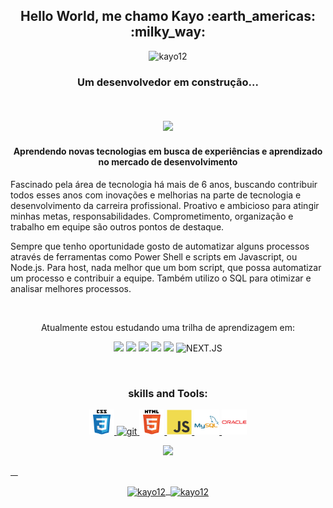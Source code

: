 

<h2 align="center">Hello World, me chamo Kayo :earth_americas: :milky_way:</h2>


<p align="center"> <img src="https://komarev.com/ghpvc/?username=kayo12&label=Profile%20views&color=0e75b6&style=flat" alt="kayo12" /> </p>

 <h3 align="center">Um desenvolvedor em construção...  </3>
 
 &nbsp;

<p align="center">
 <img  widht="230px" height="230px" src="https://cdn.dribbble.com/users/1162077/screenshots/5403918/focus-animation.gif"/>
</p>

<h4 align="center" >Aprendendo novas tecnologias em busca de experiências e aprendizado no mercado de desenvolvimento </h4>
<p>
Fascinado pela área de tecnologia há mais de 6 anos, buscando contribuir todos esses anos com inovações e melhorias na parte de tecnologia e desenvolvimento da carreira profissional. Proativo e ambicioso para atingir minhas metas, responsabilidades. Comprometimento, organização e trabalho em equipe são outros pontos de destaque. <p>

<p> Sempre que tenho oportunidade gosto de automatizar alguns processos através de ferramentas como Power Shell e scripts em Javascript, ou Node.js. Para host, nada melhor que um bom script, que possa automatizar um processo e contribuir a equipe. Também utilizo o SQL para otimizar e analisar melhores processos.</p>

&nbsp;

<div align="center">
 
 <p > Atualmente estou estudando uma trilha de aprendizagem em: </p>
 <img src="https://img.shields.io/badge/Node.js-43853D?style=for-the-badge&logo=node.js&logoColor=white">
 <img src="https://img.shields.io/badge/React-20232A?style=for-the-badge&logo=react&logoColor=61DAFB">
 <img src="https://img.shields.io/badge/Angular-DD0031?style=for-the-badge&logo=angular&logoColor=white">
  <img src="https://img.shields.io/badge/TypeScript-007ACC?style=for-the-badge&logo=typescript&logoColor=white">
 <img src="https://img.shields.io/badge/MongoDB-4EA94B?style=for-the-badge&logo=mongodb&logoColor=white">
 <img height="32" src="https://img.shields.io/badge/next.js-000000?style=for-the-badge&logo=nextdotjs&logoColor=white" alt="NEXT.JS"/>
</div>

&nbsp;
&nbsp;


<h3 align="center">skills and Tools:</h3>

<p align="center"> 
 <a href="https://www.w3schools.com/css/" target="_blank" rel="noreferrer"> 
 <img src="https://raw.githubusercontent.com/devicons/devicon/master/icons/css3/css3-original-wordmark.svg" alt="css3" width="40" height="40"/> </a> <a href="https://git-scm.com/" target="_blank" rel="noreferrer"> <img src="https://www.vectorlogo.zone/logos/git-scm/git-scm-icon.svg" alt="git" width="40" height="40"/> </a> <a href="https://www.w3.org/html/" target="_blank" rel="noreferrer">
 <img src="https://raw.githubusercontent.com/devicons/devicon/master/icons/html5/html5-original-wordmark.svg" alt="html5" width="40" height="40"/> </a> <a href="https://developer.mozilla.org/en-US/docs/Web/JavaScript" target="_blank" rel="noreferrer">
 <img src="https://raw.githubusercontent.com/devicons/devicon/master/icons/javascript/javascript-original.svg" alt="javascript" width="40" height="40"/> </a> <a href="https://www.mysql.com/" target="_blank" rel="noreferrer"> 
 <img src="https://raw.githubusercontent.com/devicons/devicon/master/icons/mysql/mysql-original-wordmark.svg" alt="mysql" width="40" height="40"/> </a> <a href="https://www.oracle.com/" target="_blank" rel="noreferrer"> 
 <img src="https://raw.githubusercontent.com/devicons/devicon/master/icons/oracle/oracle-original.svg" alt="oracle" width="40" height="40"/> </a> <a href="https://github.com/puppeteer/puppeteer" target="_blank" rel="noreferrer"> 
   </p>
 
 <p align="center"> 
 <img src="https://img.shields.io/badge/powershell-5391FE?style=for-the-badge&logo=powershell&logoColor=white"/>
</p>


&nbsp;
&nbsp;



<p  align="center" >
<img  align="center" width="40%" height src="https://github-readme-stats.vercel.app/api/top-langs?username=kayo12&show_icons=true&theme=cobalt&locale=en&layout=compact" alt="kayo12" />&nbsp;
<img  align="center" width="40%" src="https://github-readme-stats.vercel.app/api?username=kayo12&show_icons=true&theme=merko&locale=en" alt="kayo12" />

</p>






